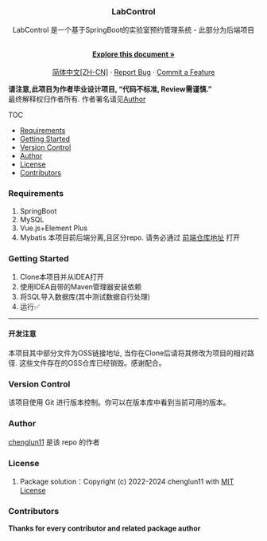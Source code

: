 <br />

<p align="center">
<h3 align="center">LabControl </h3>
  <p align="center">LabControl 是一个基于SpringBoot的实验室预约管理系统 - 此部分为后端项目</p>
  <p align="center">
    <br />
    <a href="https://github.com/chenglun11/LabControl/blob/main/README.md"><strong>Explore this document »</strong></a>
    <br />
    <br />
    <a href="https://github.com/chenglun11/LabControl/blob/main/README.md">简体中文[ZH-CN]</a>
    ·
    <a href="https://github.com/chenglun11/LabControl/issues">Report Bug</a>
    ·
    <a href="https://github.com/chenglun11/LabControl/issues">Commit a Feature</a>

</p>

</p>


**请注意,此项目为作者毕业设计项目, “代码不标准, Review需谨慎.”**  
最终解释权归作者所有. 作者署名请见[Author](#author)


TOC
- [Requirements](#requirements)
- [Getting Started](#getting-started)
- [Version Control](#version-control)
- [Author](#author)
- [License](#license)
- [Contributors](#contributors)

### Requirements
1. SpringBoot
2. MySQL
3. Vue.js+Element Plus
4. Mybatis
本项目前后端分离,且区分repo.
请务必通过 [前端仓库地址](https://github.com/chenglun11/LabControlVue) 打开


### Getting Started
1. Clone本项目并从IDEA打开
2. 使用IDEA自带的Maven管理器安装依赖
3. 将SQL导入数据库(其中测试数据自行处理)
4. 运行✅
---
#### 开发注意
本项目其中部分文件为OSS链接地址, 当你在Clone后请将其修改为项目的相对路径. 这些文件存在的OSS仓库已经销毁。感谢配合。
### Version Control

该项目使用 Git 进行版本控制。你可以在版本库中看到当前可用的版本。

### Author

[chenglun11](https://github.com/chenglun11) 是该 repo 的作者

### License

1. Package solution：Copyright (c) 2022-2024 chenglun11 with [MIT License](/LICENSE)

### Contributors

**Thanks for every contributor and related package author**

